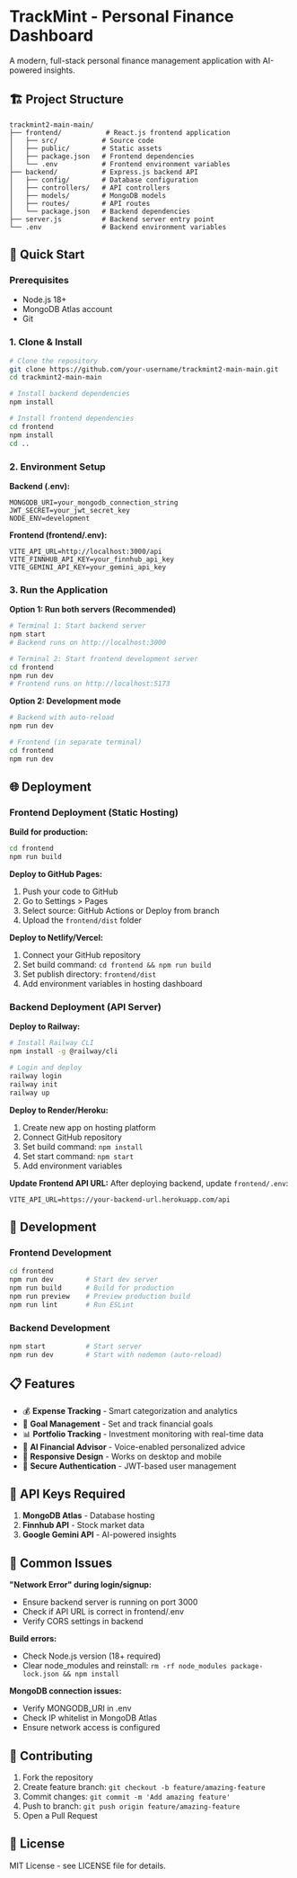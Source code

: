 # TrackMint - Personal Finance Dashboard

A modern, full-stack personal finance management application with AI-powered insights.

## 🏗️ Project Structure

```
trackmint2-main-main/
├── frontend/           # React.js frontend application
│   ├── src/           # Source code
│   ├── public/        # Static assets
│   ├── package.json   # Frontend dependencies
│   └── .env           # Frontend environment variables
├── backend/           # Express.js backend API
│   ├── config/        # Database configuration
│   ├── controllers/   # API controllers
│   ├── models/        # MongoDB models
│   ├── routes/        # API routes
│   └── package.json   # Backend dependencies
├── server.js          # Backend server entry point
└── .env               # Backend environment variables
```

## 🚀 Quick Start

### Prerequisites
- Node.js 18+ 
- MongoDB Atlas account
- Git

### 1. Clone & Install

```bash
# Clone the repository
git clone https://github.com/your-username/trackmint2-main-main.git
cd trackmint2-main-main

# Install backend dependencies
npm install

# Install frontend dependencies
cd frontend
npm install
cd ..
```

### 2. Environment Setup

**Backend (.env):**
```env
MONGODB_URI=your_mongodb_connection_string
JWT_SECRET=your_jwt_secret_key
NODE_ENV=development
```

**Frontend (frontend/.env):**
```env
VITE_API_URL=http://localhost:3000/api
VITE_FINNHUB_API_KEY=your_finnhub_api_key
VITE_GEMINI_API_KEY=your_gemini_api_key
```

### 3. Run the Application

**Option 1: Run both servers (Recommended)**
```bash
# Terminal 1: Start backend server
npm start
# Backend runs on http://localhost:3000

# Terminal 2: Start frontend development server  
cd frontend
npm run dev
# Frontend runs on http://localhost:5173
```

**Option 2: Development mode**
```bash
# Backend with auto-reload
npm run dev

# Frontend (in separate terminal)
cd frontend  
npm run dev
```

## 🌐 Deployment

### Frontend Deployment (Static Hosting)

**Build for production:**
```bash
cd frontend
npm run build
```

**Deploy to GitHub Pages:**
1. Push your code to GitHub
2. Go to Settings > Pages
3. Select source: GitHub Actions or Deploy from branch
4. Upload the `frontend/dist` folder

**Deploy to Netlify/Vercel:**
1. Connect your GitHub repository
2. Set build command: `cd frontend && npm run build`
3. Set publish directory: `frontend/dist`
4. Add environment variables in hosting dashboard

### Backend Deployment (API Server)

**Deploy to Railway:**
```bash
# Install Railway CLI
npm install -g @railway/cli

# Login and deploy
railway login
railway init
railway up
```

**Deploy to Render/Heroku:**
1. Create new app on hosting platform
2. Connect GitHub repository  
3. Set build command: `npm install`
4. Set start command: `npm start`
5. Add environment variables

**Update Frontend API URL:**
After deploying backend, update `frontend/.env`:
```env
VITE_API_URL=https://your-backend-url.herokuapp.com/api
```

## 🔧 Development

### Frontend Development
```bash
cd frontend
npm run dev        # Start dev server
npm run build      # Build for production
npm run preview    # Preview production build
npm run lint       # Run ESLint
```

### Backend Development  
```bash
npm start          # Start server
npm run dev        # Start with nodemon (auto-reload)
```

## 📋 Features

- 💰 **Expense Tracking** - Smart categorization and analytics
- 🎯 **Goal Management** - Set and track financial goals  
- 📊 **Portfolio Tracking** - Investment monitoring with real-time data
- 🤖 **AI Financial Advisor** - Voice-enabled personalized advice
- 📱 **Responsive Design** - Works on desktop and mobile
- 🔐 **Secure Authentication** - JWT-based user management

## 🔑 API Keys Required

1. **MongoDB Atlas** - Database hosting
2. **Finnhub API** - Stock market data
3. **Google Gemini API** - AI-powered insights

## 🐛 Common Issues

**"Network Error" during login/signup:**
- Ensure backend server is running on port 3000
- Check if API URL is correct in frontend/.env
- Verify CORS settings in backend

**Build errors:**
- Check Node.js version (18+ required)
- Clear node_modules and reinstall: `rm -rf node_modules package-lock.json && npm install`

**MongoDB connection issues:**
- Verify MONGODB_URI in .env
- Check IP whitelist in MongoDB Atlas
- Ensure network access is configured

## 🤝 Contributing

1. Fork the repository
2. Create feature branch: `git checkout -b feature/amazing-feature`
3. Commit changes: `git commit -m 'Add amazing feature'`
4. Push to branch: `git push origin feature/amazing-feature`  
5. Open a Pull Request

## 📄 License

MIT License - see LICENSE file for details.
